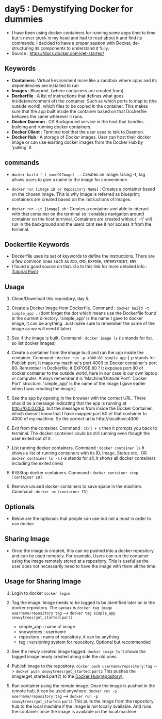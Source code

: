# day5 : Demystifying Docker for dummies

- I have been using docker containers for running some apps time to time but it never stuck in my head and had to read about it and find its commands. I decided to have a proper session with Docker, de-structuring its components to understand it fully.
- Source : https://docs.docker.com/get-started/



## Keywords
- <b>Containers</b>: Virtual Environment more like a sandbox where apps and its dependencies are installed to run
- <b>Images</b> : Blueprint. (where containers are created from)
- <b>Dockerfile</b> : A list of instructions that defines what goes inside(environment of) the container. Such as which ports to map to (the outside world), which files to be copied in the container. This makes sure that the app built inside the container based on that Dockerfile behaves the same wherever it runs.
- <b>Docker Daemon</b> : OS Background service in the host that handles building and running docker containers.
- <b>Docker Client</b> : Terminal tool that the user uses to talk to Daemon.
- <b>Docker Hub</b> : A storage of Docker images. User can host their docker image or can use existing docker images from the Docker Hub by 'pulling' it.




## commands
- `docker build (-t nameOfImage) .` : Creates an image. Using -t, tag allows users to give a name to the image for convenience.

- `docker run [image ID or Repository Name]` : Creates a container based on the chosen Image. This is why Image is referred as blueprint; containers are created based on the instructions of Images.

- `docker run -it [image] sh` : Creates a container and able to interact with that container on the terminal so it enables navigation around container on the host terminal. Containers are created without '-it' will run in the background and the users cant see it nor access it from the terminal.

## Dockerfile Keywords
- Dockerfile uses its set of keywords to define the instructions. There are a few common ones such as `ADD`, `CMD`, `EXPOSE`, `ENTERYPOINT`, `ENV`
- I found a good source on that. Go to this link for more detailed info : [Tutorial Point](https://www.tutorialspoint.com/docker/docker_instruction_commands.htm)


## Usage
1. Clone/Download this repository, day 5.

2. Create a Docker Image from Dockerfile. Command : `docker build -t simple_app .` (dont forget the dot which means use the Dockerfile found in the current directory. 'simple_app' is the name I gave to docker image, it can be anything. Just make sure to remember the name of the image as we will need it later)

3. See if the image is built. Command : `docker image ls` (ls stands for list. so list docker images)

4. Create a container from the image built and run the app inside the container. Command : `docker run -p 4000:80 simple_app` (-p stands for Publish port. It maps my machine's port 4000 to Docker container's port 80. Remember in Dockerfile, it EXPOSE 80 ? It exposes port 80 of docker container to the outside world, here in our case is our own laptop or computer. Always remember it is 'Machine/Outside Port':'Docker Port' structure. 'simple_app' is the name of the image I gave earlier when I was creating the image.)

5. See the app by opening in the browser with the correct URL. There should be a message indicating that the app is running at http://0.0.0.0:80. but the message is from inside the Docker Container, which doesn't know that I have mapped port 80 of that container to 4000 of my machine. So the correct url is http://localhost:4000.

6. Exit from the container. Command : `Ctrl + C` then it prompts you back to terminal. The docker container could be still running even though the user exited out of it.

7. List running docker containers. Command : `docker container ls` It shows a list of running containers with its ID, Image, Status etc.. OR `docker container ls -a` (-a stands for all, it shows all docker containers including the exited ones)

8. Kill/Stop docker containers. Command : `docker container stop [container ID]`

9. Remove unused docker containers to save space in the machine. Command : `docker rm [container ID]`

## Optionals
- Below are the optionals that people can use but not a must in order to use docker

## Sharing Image
- Once the image is created, this can be pushed into a docker repository and can be used remotely. For example, Users can run the container using the image remotely stored at a repository. This is useful as the user does not necessarily need to have the image with them all the time.

## Usage for Sharing Image
1. Login to docker `docker login`

2. Tag the image. Image needs to be tagged to be identified later on in the docker repository. The syntax is `docker tag image username/repository:tag` -->
`docker tag simple_app snowytrees/get_started:part2`
   - simple_app : name of image
   - snowytrees : username
   - repository : name of repository, it can be anything
   - tag : versioning system for repository. Optional but recommended

3. See the newly created image tagged. `docker image ls` It shows the tagged image newly created along side the old ones.

4. Publish image to the repository. `docker push username/repository:tag` --> `docker push snowytrees/get_started:part2` This pushes the image(get_started:part2) to the [Docker Hub(repository)](https://hub.docker.com/).

5. Run container using the remote image. Once the image is pushed in the remote hub, it can be used anywhere. `docker run -p username/repository:tag` --> `docker run -p snowytrees/get_started:part2` This pulls the image from the repository hub to the local machine if the image is not locally available. And runs the container once the image is available on the local machine.
